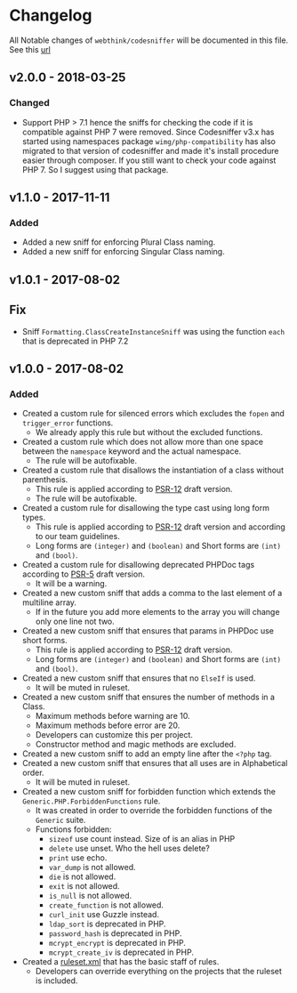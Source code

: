 # Changelog

All Notable changes of `webthink/codesniffer` will be documented in this file. See this [url](http://keepachangelog.com/)

## v2.0.0 - 2018-03-25

### Changed
- Support PHP > 7.1 hence the sniffs for checking the code if it is compatible against PHP 7 were removed.
Since Codesniffer v3.x has started using namespaces package `wimg/php-compatibility` has also migrated to that version
of codesniffer and made it's install procedure easier through composer. If you still want to check your code against
PHP 7. So I suggest using that package.

## v1.1.0 - 2017-11-11

### Added
- Added a new sniff for enforcing Plural Class naming.
- Added a new sniff for enforcing Singular Class naming.

## v1.0.1 - 2017-08-02

## Fix
- Sniff `Formatting.ClassCreateInstanceSniff` was using the function `each` that is deprecated in PHP 7.2

## v1.0.0 - 2017-08-02

### Added
- Created a custom rule for silenced errors which excludes the `fopen` and `trigger_error` functions.
    - We already apply this rule but without the excluded functions.
- Created a custom rule which does not allow more than one space between the `namespace` keyword and the actual namespace.
    - The rule will be autofixable.
- Created a custom rule that disallows the instantiation of a class without parenthesis.
    - This rule is applied according to [PSR-12][PSR-12] draft version.
    - The rule will be autofixable.
- Created a custom rule for disallowing the type cast using long form types.
    - This rule is applied according to [PSR-12][PSR-12] draft version and according to our team guidelines.
    - Long forms are `(integer)` and `(boolean)` and Short forms are `(int)` and `(bool)`.
- Created a custom rule for disallowing deprecated PHPDoc tags according to [PSR-5][PSR-5] draft version.
    - It will be a warning.
- Created a new custom sniff that adds a comma to the last element of a multiline array.
    - If in the future you add more elements to the array you will change only one line not two.
- Created a new custom sniff that ensures that params in PHPDoc use short forms.
    - This rule is applied according to [PSR-12][PSR-12] draft version.
    - Long forms are `(integer)` and `(boolean)` and Short forms are `(int)` and `(bool)`.
- Created a new custom sniff that ensures that no `ElseIf` is used.
    - It will be muted in ruleset.
- Created a new custom sniff that ensures the number of methods in a Class.
    - Maximum methods before warning are 10.
    - Maximum methods before error are 20.
    - Developers can customize this per project.
    - Constructor method and magic methods are excluded.
- Created a new custom sniff to add an empty line after the `<?php` tag.
- Created a new custom sniff that ensures that all uses are in Alphabetical order.
    - It will be muted in ruleset.
- Created a new custom sniff for forbidden function which extends the `Generic.PHP.ForbiddenFunctions` rule.
    - It was created in order to override the forbidden functions of the `Generic` suite.
    - Functions forbidden:
        - `sizeof` use count instead. Size of is an alias in PHP
        - `delete` use unset. Who the hell uses delete?
        - `print` use echo.
        - `var_dump` is not allowed.
        - `die` is not allowed.
        - `exit` is not allowed.
        - `is_null` is not allowed.
        - `create_function` is not allowed.
        - `curl_init` use Guzzle instead.
        - `ldap_sort` is deprecated in PHP.
        - `password_hash` is deprecated in PHP.
        - `mcrypt_encrypt` is deprecated in PHP.
        - `mcrypt_create_iv` is deprecated in PHP.
- Created a [ruleset.xml](src/Webthink/ruleset.xml) that has the basic staff of rules.
    - Developers can override everything on the projects that the ruleset is included.

[PSR-5]: https://github.com/phpDocumentor/fig-standards/blob/master/proposed/phpdoc.md
[PSR-12]: https://github.com/php-fig/fig-standards/blob/master/proposed/extended-coding-style-guide.md
